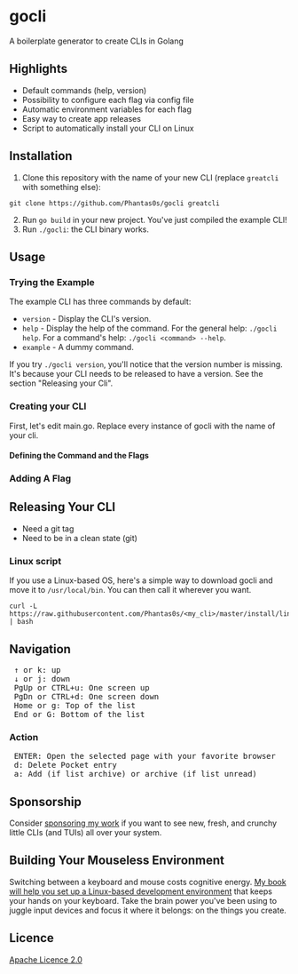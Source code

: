 # gocli

A boilerplate generator to create CLIs in Golang

## Highlights

* Default commands (help, version)
* Possibility to configure each flag via config file
* Automatic environment variables for each flag
* Easy way to create app releases
* Script to automatically install your CLI on Linux

## Installation

1. Clone this repository with the name of your new CLI (replace `greatcli` with something else):

```
git clone https://github.com/Phantas0s/gocli greatcli
```

2. Run `go build` in your new project. You've just compiled the example CLI!
3. Run `./gocli`: the CLI binary works.

## Usage

### Trying the Example

The example CLI has three commands by default:

* `version` - Display the CLI's version.
* `help` - Display the help of the command. For the general help: `./gocli help`. For a command's help: `./gocli <command> --help`.
* `example` - A dummy command.

If you try `./gocli version`, you'll notice that the version number is missing. It's because your CLI needs to be released to have a version. See the section "Releasing your Cli".

### Creating your CLI

First, let's edit main.go. Replace every instance of gocli with the name of your cli.


#### Defining the Command and the Flags

### Adding A Flag

## Releasing Your CLI

* Need a git tag
* Need to be in a clean state (git)

### Linux script

If you use a Linux-based OS, here's a simple way to download gocli and move it to `/usr/local/bin`. You can then call it wherever you want.

```shell
curl -L https://raw.githubusercontent.com/Phantas0s/<my_cli>/master/install/linux.sh | bash
```

## Navigation

<pre>
 <kbd>↑</kbd> or <kbd>k</kbd>: up
 <kbd>↓</kbd> or <kbd>j</kbd>: down
 <kbd>PgUp</kbd> or <kbd>CTRL</kbd>+<kbd>u</kbd>: One screen up
 <kbd>PgDn</kbd> or <kbd>CTRL</kbd>+<kbd>d</kbd>: One screen down
 <kbd>Home</kbd> or <kbd>g</kbd>: Top of the list
 <kbd>End</kbd> or <kbd>G</kbd>: Bottom of the list
</pre>

### Action

<pre>
 <kbd>ENTER</kbd>: Open the selected page with your favorite browser
 <kbd>d</kbd>: Delete Pocket entry
 <kbd>a</kbd>: Add (if list archive) or archive (if list unread)
</pre>

## Sponsorship

Consider [sponsoring my work](https://github.com/sponsors/Phantas0s) if you want to see new, fresh, and crunchy little CLIs (and TUIs) all over your system.

## Building Your Mouseless Environment

Switching between a keyboard and mouse costs cognitive energy. [My book will help you set up a Linux-based development environment](https://themouseless.dev) that keeps your hands on your keyboard. Take the brain power you've been using to juggle input devices and focus it where it belongs: on the things you create.

## Licence

[Apache Licence 2.0](https://choosealicense.com/licenses/apache-2.0/)
